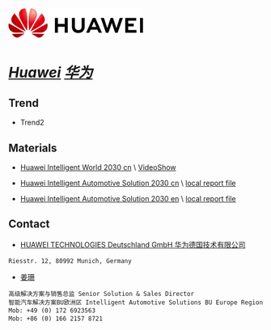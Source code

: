 # [![Huawei](./assets/img/Huawei.webp "automotive-solution-2030") ](https://www.huawei.com/cn/giv)

# ***[Huawei](https://www.huawei.com/en/giv/intelligent-automotive-solution-2030 "automotive-solution-2030")  [华为](https://www.huawei.com/cn/giv/intelligent-automotive-solution-2030 "automotive-solution-2030")***



## Trend

- Trend2

## Materials
- [Huawei Intelligent World 2030 cn](./files/Huawei-Intelligent_World_2030_cn.pdf) \ [VideoShow](https://www.huawei.com/mediafiles/MediaFiles/F/E/7/%7BFE789A84-0F42-44E4-A143-9ACA81AF58F8%7Dintelligent-2030-cn-720.mp4)

- [Huawei Intelligent Automotive Solution 2030 cn](https://www.huawei.com/cn/giv/transportation) \ [local report file](./files/huawei-Intelligent_Automotive_Solution_2030_cn.pdf) 

- [Huawei Intelligent Automotive Solution 2030 en](https://www.huawei.com/en/giv/transportation) \ [local report file](./files/huawei-Intelligent_Automotive_Solution_2030_en.pdf) 

## Contact
- [HUAWEI TECHNOLOGIES Deutschland GmbH 华为德国技术有限公司](mailto:) 
```
Riesstr. 12, 80992 Munich, Germany
```

- [姜珊](mailto:shan.jiang1@huawei.com) 
```
高级解决方案与销售总监 Senior Solution & Sales Director
智能汽车解决方案BU欧洲区 Intelligent Automotive Solutions BU Europe Region
Mob: +49 (0) 172 6923563
Mob: +86 (0) 166 2157 8721
```